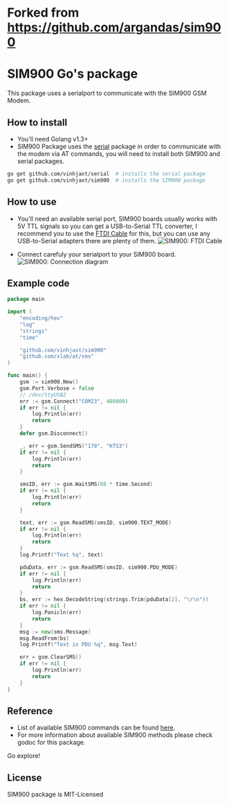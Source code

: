 # Forked from https://github.com/argandas/sim900

# SIM900 Go's package
This package uses a serialport to communicate with the SIM900 GSM Modem.

## How to install

- You'll need Golang v1.3+
- SIM900 Package uses the [serial](https://github.com/vinhjaxt/serial) package in order to communicate with the modem via AT commands, you will need to install both SIM900 and serial packages.

```bash
go get github.com/vinhjaxt/serial  # installs the serial package
go get github.com/vinhjaxt/sim900  # installs the SIM900 package
```

## How to use

- You'll need an available serial port, SIM900 boards usually works with 5V TTL signals so you can get a USB-to-Serial TTL converter, I recommend you to use the [FTDI Cable](https://www.sparkfun.com/products/9718) for this, but you can use any USB-to-Serial adapters there are plenty of them. 
![SIM900: FTDI Cable](TBD)

- Connect carefuly your serialport to your SIM900 board.
![SIM900: Connection diagram](TBD)

## Example code

```go
package main

import (
	"encoding/hex"
	"log"
	"strings"
	"time"

	"github.com/vinhjaxt/sim900"
	"github.com/xlab/at/sms"
)

func main() {
	gsm := sim900.New()
	gsm.Port.Verbose = false
	// /dev/ttyUSB2
	err := gsm.Connect("COM23", 460800)
	if err != nil {
		log.Println(err)
		return
	}
	defer gsm.Disconnect()

	_, err = gsm.SendSMS("170", "KTS3")
	if err != nil {
		log.Println(err)
		return
	}

	smsID, err := gsm.WaitSMS(60 * time.Second)
	if err != nil {
		log.Println(err)
		return
	}

	text, err := gsm.ReadSMS(smsID, sim900.TEXT_MODE)
	if err != nil {
		log.Println(err)
		return
	}
	log.Printf("Text %q", text)

	pduData, err := gsm.ReadSMS(smsID, sim900.PDU_MODE)
	if err != nil {
		log.Println(err)
		return
	}
	bs, err := hex.DecodeString(strings.Trim(pduData[2], "\r\n"))
	if err != nil {
		log.Panicln(err)
		return
	}
	msg := new(sms.Message)
	msg.ReadFrom(bs)
	log.Printf("Text in PDU %q", msg.Text)

	err = gsm.ClearSMS()
	if err != nil {
		log.Println(err)
		return
	}
}
```

## Reference

- List of available SIM900 commands can be found [here](http://wm.sim.com/upfile/2013424141114f.pdf).
- For more information about available SIM900 methods please check godoc for this package.

Go explore!

## License

SIM900 package is MIT-Licensed
